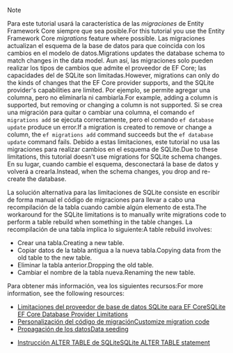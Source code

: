 
> [!NOTE]
> <span data-ttu-id="cc48a-101">Para este tutorial usará la característica de las *migraciones* de Entity Framework Core siempre que sea posible.</span><span class="sxs-lookup"><span data-stu-id="cc48a-101">For this tutorial you use the Entity Framework Core *migrations* feature where possible.</span></span> <span data-ttu-id="cc48a-102">Las migraciones actualizan el esquema de la base de datos para que coincida con los cambios en el modelo de datos.</span><span class="sxs-lookup"><span data-stu-id="cc48a-102">Migrations updates the database schema to match changes in the data model.</span></span> <span data-ttu-id="cc48a-103">Aun así, las migraciones solo pueden realizar los tipos de cambios que admite el proveedor de EF Core; las capacidades del de SQLite son limitadas.</span><span class="sxs-lookup"><span data-stu-id="cc48a-103">However, migrations can only do the kinds of changes that the EF Core provider supports, and the SQLite provider's capabilities are limited.</span></span> <span data-ttu-id="cc48a-104">Por ejemplo, se permite agregar una columna, pero no eliminarla ni cambiarla.</span><span class="sxs-lookup"><span data-stu-id="cc48a-104">For example, adding a column is supported, but removing or changing a column is not supported.</span></span> <span data-ttu-id="cc48a-105">Si se crea una migración para quitar o cambiar una columna, el comando `ef migrations add` se ejecuta correctamente, pero el comando `ef database update` produce un error.</span><span class="sxs-lookup"><span data-stu-id="cc48a-105">If a migration is created to remove or change a column, the `ef migrations add` command succeeds but the `ef database update` command fails.</span></span> <span data-ttu-id="cc48a-106">Debido a estas limitaciones, este tutorial no usa las migraciones para realizar cambios en el esquema de SQLite.</span><span class="sxs-lookup"><span data-stu-id="cc48a-106">Due to these limitations, this tutorial doesn't use migrations for SQLite schema changes.</span></span> <span data-ttu-id="cc48a-107">En su lugar, cuando cambie el esquema, desconectará la base de datos y volverá a crearla.</span><span class="sxs-lookup"><span data-stu-id="cc48a-107">Instead, when the schema changes, you drop and re-create the database.</span></span>
>
><span data-ttu-id="cc48a-108">La solución alternativa para las limitaciones de SQLite consiste en escribir de forma manual el código de migraciones para llevar a cabo una recompilación de la tabla cuando cambie algún elemento de esta.</span><span class="sxs-lookup"><span data-stu-id="cc48a-108">The workaround for the SQLite limitations is to manually write migrations code to perform a table rebuild when something in the table changes.</span></span> <span data-ttu-id="cc48a-109">La recompilación de una tabla implica lo siguiente:</span><span class="sxs-lookup"><span data-stu-id="cc48a-109">A table rebuild involves:</span></span>
>
>* <span data-ttu-id="cc48a-110">Crear una tabla.</span><span class="sxs-lookup"><span data-stu-id="cc48a-110">Creating a new table.</span></span>
>* <span data-ttu-id="cc48a-111">Copiar datos de la tabla antigua a la nueva tabla.</span><span class="sxs-lookup"><span data-stu-id="cc48a-111">Copying data from the old table to the new table.</span></span>
>* <span data-ttu-id="cc48a-112">Eliminar la tabla anterior.</span><span class="sxs-lookup"><span data-stu-id="cc48a-112">Dropping the old table.</span></span>
>* <span data-ttu-id="cc48a-113">Cambiar el nombre de la tabla nueva.</span><span class="sxs-lookup"><span data-stu-id="cc48a-113">Renaming the new table.</span></span>
>
><span data-ttu-id="cc48a-114">Para obtener más información, vea los siguientes recursos:</span><span class="sxs-lookup"><span data-stu-id="cc48a-114">For more information, see the following resources:</span></span>
>
> * [<span data-ttu-id="cc48a-115">Limitaciones del proveedor de base de datos SQLite para EF Core</span><span class="sxs-lookup"><span data-stu-id="cc48a-115">SQLite EF Core Database Provider Limitations</span></span>](/ef/core/providers/sqlite/limitations)
> * [<span data-ttu-id="cc48a-116">Personalización del código de migración</span><span class="sxs-lookup"><span data-stu-id="cc48a-116">Customize migration code</span></span>](/ef/core/managing-schemas/migrations/#customize-migration-code)
> * [<span data-ttu-id="cc48a-117">Propagación de los datos</span><span class="sxs-lookup"><span data-stu-id="cc48a-117">Data seeding</span></span>](/ef/core/modeling/data-seeding)
  * [<span data-ttu-id="cc48a-118">Instrucción ALTER TABLE de SQLite</span><span class="sxs-lookup"><span data-stu-id="cc48a-118">SQLite ALTER TABLE statement</span></span>](https://sqlite.org/lang_altertable.html)